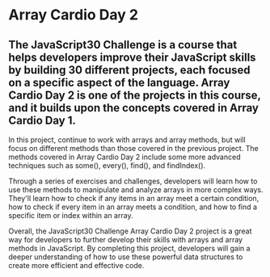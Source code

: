 # Array Cardio Day 2

## The JavaScript30 Challenge is a course that helps developers improve their JavaScript skills by building 30 different projects, each focused on a specific aspect of the language. Array Cardio Day 2 is one of the projects in this course, and it builds upon the concepts covered in Array Cardio Day 1.

In this project, continue to work with arrays and array methods, but will focus on different methods than those covered in the previous project. The methods covered in Array Cardio Day 2 include some more advanced techniques such as some(), every(), find(), and findIndex().

Through a series of exercises and challenges, developers will learn how to use these methods to manipulate and analyze arrays in more complex ways. They'll learn how to check if any items in an array meet a certain condition, how to check if every item in an array meets a condition, and how to find a specific item or index within an array.

Overall, the JavaScript30 Challenge Array Cardio Day 2 project is a great way for developers to further develop their skills with arrays and array methods in JavaScript. By completing this project, developers will gain a deeper understanding of how to use these powerful data structures to create more efficient and effective code.
